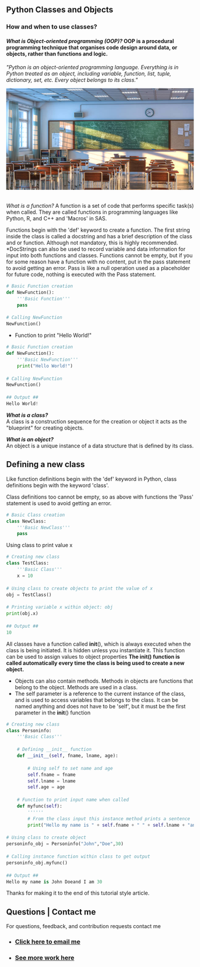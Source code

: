 ## **Python Classes and Objects**
### How and when to use classes? 

#### *What is Object-oriented programming (OOP)?* OOP is a procedural programming technique that organises code design around data, or objects, rather than functions and logic.  

*"Python is an object-oriented programming language. Everything is in Python treated as an object, including variable, function, list, tuple, dictionary, set, etc. Every object belongs to its class."*

<img src="images/classimage.jpg"/>

<br>
<br>

*What is a function?* A function is a set of code that performs specific task(s) when called. They are called functions in programming languages like Python, R, and C++ and 'Macros' in SAS.

Functions begin with the 'def' keyword to create a function. The first string inside the class is called a docstring and has a brief description of the class and or function. Although not mandatory, this is highly recommended. *DocStrings can also be used to record variable and data information for input into both functions and classes.
Functions cannot be empty, but if you for some reason have a function with no content, put in the pass statement to avoid getting an error. Pass is like a null operation used as a placeholder for future code, nothing is executed with the Pass statement. 

```python
# Basic Function creation
def NewFunction():
    '''Basic Function'''
    pass

# Calling NewFunction
NewFunction()
```
*   Function to print "Hello World!"

```python
# Basic Function creation
def NewFunction():
    '''Basic NewFunction'''
    print("Hello World!")

# Calling NewFunction
NewFunction()

## Output ## 
Hello World!
```

***What is a class?*** <br>
A class is a construction sequence for the creation or object it acts as the "blueprint" for creating objects.

***What is an object?*** <br>
An object is a unique instance of a data structure that is defined by its class. 

## Defining a new class

Like function definitions begin with the 'def' keyword in Python, class definitions begin with the keyword 'class'.

Class definitions too cannot be empty, so as above with functions the 'Pass' statement is used to avoid getting an error. 
```python
# Basic Class creation 
class NewClass:
    '''Basic NewClass'''
    pass
```

Using class to print value x
```python
# Creating new class
class TestClass:
    '''Basic Class'''
    x = 10
    
# Using class to create objects to print the value of x
obj = TestClass()

# Printing variable x within object: obj
print(obj.x)

## Output ## 
10
```

All classes have a function called __init__(), which is always executed when the class is being initiated. It is hidden unless you instantiate it. 
This function can be used to assign values to object properties 
**The __init__() function is called automatically every time the class is being used to create a new object.**

*   Objects can also contain methods. Methods in objects are functions that belong to the object. Methods are used in a class. 
*   The self parameter is a reference to the current instance of the class, and is used to access variables that belongs to the class.
It can be named anything and does not have to be 'self', but it must be the first parameter in the __init__() function 

```python
# Creating new class
class Personinfo:
    '''Basic Class'''

    # Defining __init__ function 
    def __init__(self, fname, lname, age):

        # Using self to set name and age 
        self.fname = fname
        self.lname = lname
        self.age = age

    # Function to print input name when called 
    def myfunc(self):
        ''''''
        # From the class input this instance method prints a sentence | Age variable converted to string for concatenation 
        print("Hello my name is " + self.fname + " " + self.lname + "and I am " + str(self.age))

# Using class to create object 
personinfo_obj = Personinfo("John","Doe",30)

# Calling instance function within class to get output 
personinfo_obj.myfunc()

## Output ## 
Hello my name is John Doeand I am 30
```

Thanks for making it to the end of this tutorial style article.

## Questions | Contact me 
For questions, feedback, and contribution requests contact me
* ### [Click here to email me](mailto:contactmattithyahu@gmail.com) 
* ### [See more work here](https://mattithyahudata.github.io/)

